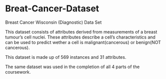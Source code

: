 # Breat-Cancer-Dataset


Breast Cancer Wisconsin (Diagnostic) Data Set

This dataset consists of attributes derived from measurements of a breast tumour’s cell nuclei. These attributes describe a cell’s characteristics and can be used to predict wether a cell is malignant(cancerous) or benign(NOT cancerous).

This dataset is made up of 569 instances and 31 attributes. 

The same dataset was used in the completion of all 4 parts of the coursework.
